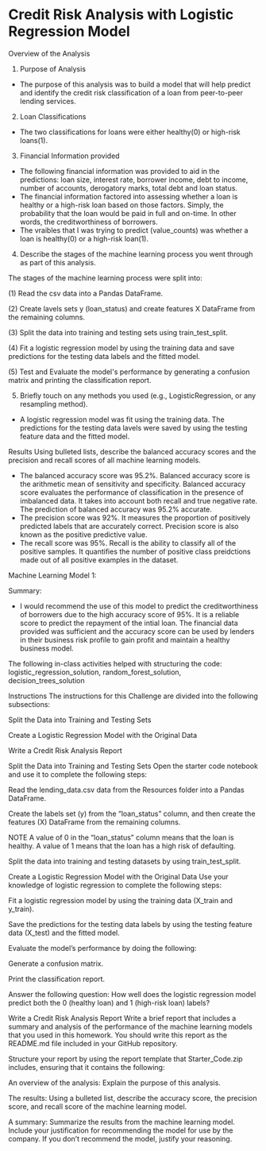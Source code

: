 # Credit Risk Analysis with Logistic Regression Model

Overview of the Analysis
1. Purpose of Analysis
- The purpose of this analysis was to build a model that will help predict and identify the credit risk classification of a loan from peer-to-peer lending services.
  
2. Loan Classifications
- The two classifications for loans were either healthy(0) or high-risk loans(1).
  
3. Financial Information provided
- The following financial information was provided to aid in the predictions: loan size, interest rate, borrower income, debt to income, number of accounts, derogatory marks, total debt and loan status. 
- The financial information factored into assessing whether a loan is healthy or a high-risk loan based on those factors. Simply, the probability that the loan would be paid in full and on-time. In other words, the creditworthiness of borrowers.
- The vraibles that I was trying to predict (value_counts) was whether a loan is healthy(0) or a high-risk loan(1). 


4. Describe the stages of the machine learning process you went through as part of this analysis.
   
  The stages of the machine learning process were split into:

  (1) Read the csv data into a Pandas DataFrame.

  (2) Create lavels sets y (loan_status) and create features X DataFrame from the remaining columns. 
  
  (3) Split the data into training and testing sets using train_test_split.
  
  (4) Fit a logistic regression model by using the training data and save predictions for the testing data labels and the fitted model.
  
  (5) Test and Evaluate the model's performance by generating a confusion matrix and printing the classification report. 

5. Briefly touch on any methods you used (e.g., LogisticRegression, or any resampling method).
- A logistic regression model was fit using the training data. The predictions for the testing data lavels were saved by using the testing feature data and the fitted model.

Results
Using bulleted lists, describe the balanced accuracy scores and the precision and recall scores of all machine learning models.

- The balanced accuracy score was 95.2%. Balanced accuracy score is the arithmetic mean of sensitivity and specificity. Balanced accuracy score evaluates the performance of classification in the presence of imbalanced data. It takes into account both recall and true negative rate. The prediction of balanced accuracy was 95.2% accurate.
- The precision score was 92%. It measures the proportion of positively predicted labels that are accurately correct. Precision score is also known as the positive predictive value.
- The recall score was 95%. Recall is the ability to classify all of the positive samples. It quantifies the number of positive class preidctions made out of all positive examples in the dataset. 

Machine Learning Model 1:

Summary:
- I would recommend the use of this model to predict the creditworthiness of borrowers due to the high accuracy score of 95%. It is a reliable score to predict the repayment of the intial loan. The financial data provided was sufficient and the accuracy score can be used by lenders in their business risk profile to gain profit and maintain a healthy business model. 





The following in-class activities helped with structuring the code: logistic_regression_solution, random_forest_solution, decision_trees_solution

Instructions
The instructions for this Challenge are divided into the following subsections:

Split the Data into Training and Testing Sets

Create a Logistic Regression Model with the Original Data

Write a Credit Risk Analysis Report

Split the Data into Training and Testing Sets
Open the starter code notebook and use it to complete the following steps:

Read the lending_data.csv data from the Resources folder into a Pandas DataFrame.

Create the labels set (y) from the “loan_status” column, and then create the features (X) DataFrame from the remaining columns.

NOTE
A value of 0 in the “loan_status” column means that the loan is healthy. A value of 1 means that the loan has a high risk of defaulting.

Split the data into training and testing datasets by using train_test_split.

Create a Logistic Regression Model with the Original Data
Use your knowledge of logistic regression to complete the following steps:

Fit a logistic regression model by using the training data (X_train and y_train).

Save the predictions for the testing data labels by using the testing feature data (X_test) and the fitted model.

Evaluate the model’s performance by doing the following:

Generate a confusion matrix.

Print the classification report.

Answer the following question: How well does the logistic regression model predict both the 0 (healthy loan) and 1 (high-risk loan) labels?

Write a Credit Risk Analysis Report
Write a brief report that includes a summary and analysis of the performance of the machine learning models that you used in this homework. You should write this report as the README.md file included in your GitHub repository.

Structure your report by using the report template that Starter_Code.zip includes, ensuring that it contains the following:

An overview of the analysis: Explain the purpose of this analysis.

The results: Using a bulleted list, describe the accuracy score, the precision score, and recall score of the machine learning model.

A summary: Summarize the results from the machine learning model. Include your justification for recommending the model for use by the company. If you don’t recommend the model, justify your reasoning.
